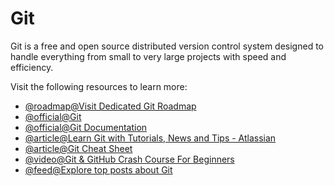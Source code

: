 # Git

Git is a free and open source distributed version control system designed to handle everything from small to very large projects with speed and efficiency.

Visit the following resources to learn more:

- [@roadmap@Visit Dedicated Git Roadmap](https://roadmap.sh/git-github)
- [@official@Git](https://git-scm.com/)
- [@official@Git Documentation](https://git-scm.com/doc)
- [@article@Learn Git with Tutorials, News and Tips - Atlassian](https://www.atlassian.com/git)
- [@article@Git Cheat Sheet](https://cs.fyi/guide/git-cheatsheet)
- [@video@Git & GitHub Crash Course For Beginners](https://www.youtube.com/watch?v=SWYqp7iY_Tc)
- [@feed@Explore top posts about Git](https://app.daily.dev/tags/git?ref=roadmapsh)